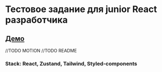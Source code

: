 # Тестовое задание для junior React разработчика

## [Демо](https://yegorkochetkov.github.io/joblist-allab-task/)

//TODO MOTION
//TODO README

### Stack: React, Zustand, Tailwind, Styled-components
